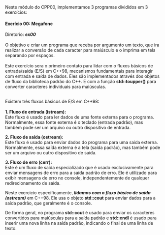 Neste módulo do CPP00, implementamos 3 programas divididos em 3 exercícios:

#### Exerício 00: Megafone
Diretorio: _**ex00**_</br></br>
O objetivo e criar um programa que receba por argumento um texto, que ira realizar a conversão de cada caracter para maiúsculo e o imprima em tela separando por espaços.</br></br>
Este exercício sera o primeiro contato para lidar com o fluxos básicos de entrada/saída (E/S) em C++98, mecanismos fundamentais para interagir com entrada e saída de dados. Eles são implementados através dos objetos de fluxo da biblioteca padrão do C++. 
E com a função **std::toupper()** para converter caracteres individuais para maiúsculas.</br></br>

Existem três fluxos básicos de E/S em C++98:</br></br>
**1. Fluxo de entrada (istream):** </br>
Este fluxo é usado para ler dados de uma fonte externa para o programa. Normalmente, essa fonte externa é o teclado (entrada padrão), mas também pode ser um arquivo ou outro dispositivo de entrada.

**2. Fluxo de saída (ostream):** </br>
Este fluxo é usado para enviar dados do programa para uma saída externa. Normalmente, essa saída externa é a tela (saída padrão), mas também pode ser um arquivo ou outro dispositivo de saída.

**3. Fluxo de erro (cerr):** </br>
Este é um fluxo de saída especializado que é usado exclusivamente para enviar mensagens de erro para a saída padrão de erro. Ele é utilizado para exibir mensagens de erro no console, independentemente de qualquer redirecionamento de saída.</br>

Neste exercicio especificamente, _**lidamos com o fluxo básico de saída (ostream)**_ em C++98. Ele usa o objeto **std::cout** para enviar dados para a saída padrão, que geralmente é o console.

De forma geral, no programa **std::cout** é usado para enviar os caracteres convertidos para maiúsculas para a saída padrão e **std::endl** é usado para inserir uma nova linha na saída padrão, indicando o final de uma linha de texto.
